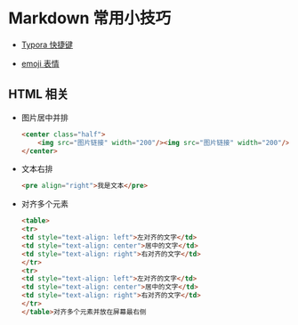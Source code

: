 # Markdown 常用小技巧

- [Typora 快捷键](https://support.typora.io/Shortcut-Keys/#change-shortcut-keys)

- [emoji 表情](https://gist.github.com/rxaviers/7360908)


## HTML 相关

- 图片居中并排

    ```html
    <center class="half">
        <img src="图片链接" width="200"/><img src="图片链接" width="200"/><img src="图片链接" width="200"/>
    </center>
    ```

- 文本右排

    ```html
    <pre align="right">我是文本</pre>
    ```


- 对齐多个元素

  ```html
  <table>
  <tr>
  <td style="text-align: left">左对齐的文字</td>
  <td style="text-align: center">居中的文字</td>
  <td style="text-align: right">右对齐的文字</td>
  </tr>
  <tr>
  <td style="text-align: left">左对齐的文字</td>
  <td style="text-align: center">居中的文字</td>
  <td style="text-align: right">右对齐的文字</td>
  </tr>
  </table>对齐多个元素并放在屏幕最右侧
  ```
